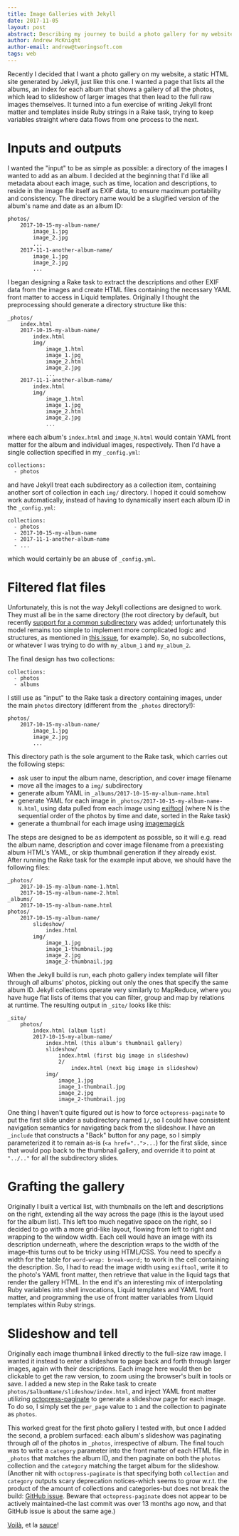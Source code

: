 ```yaml
---
title: Image Galleries with Jekyll
date: 2017-11-05
layout: post
abstract: Describing my journey to build a photo gallery for my website using Jekyll/Liquid to template all the things.
author: Andrew McKnight
author-email: andrew@tworingsoft.com
tags: web
---
```


Recently I decided that I want a photo gallery on my website, a static HTML site generated by Jekyll, just like this one. I wanted a page that lists all the albums, an index for each album that shows a gallery of all the photos, which lead to slideshow of larger images that then lead to the full raw images themselves. It turned into a fun exercise of writing Jekyll front matter and templates inside Ruby strings in a Rake task, trying to keep variables straight where data flows from one process to the next.

# Inputs and outputs

I wanted the "input" to be as simple as possible: a directory of the images I wanted to add as an album. I decided at the beginning that I'd like all metadata about each image, such as time, location and descriptions, to reside in the image file itself as EXIF data, to ensure maximum portability and consistency. The directory name would be a slugified version of the album's name and date as an album ID:

```
photos/
	2017-10-15-my-album-name/
		image_1.jpg
		image_2.jpg
		...
	2017-11-1-another-album-name/
		image_1.jpg
		image_2.jpg
		...
```

I began designing a Rake task to extract the descriptions and other EXIF data from the images and create HTML files containing the necessary YAML front matter to access in Liquid templates. Originally I thought the preprocessing should generate a directory structure like this:

```
_photos/
	index.html
	2017-10-15-my-album-name/
		index.html
		img/
			image_1.html
			image_1.jpg
			image_2.html
			image_2.jpg
			...
	2017-11-1-another-album-name/
		index.html
		img/
			image_1.html
			image_1.jpg
			image_2.html
			image_2.jpg
			...
```

where each album's `index.html` and `image_N.html` would contain YAML front matter for the album and individual images, respectively. Then I'd have a single collection specified in my `_config.yml`:

```
collections:
  - photos
```

and have Jekyll treat each subdirectory as a collection item, containing another sort of collection in each `img/` directory. I hoped it could somehow work automatically, instead of having to dynamically insert each album ID in the `_config.yml`:

```
collections:
  - photos
  - 2017-10-15-my-album-name
  - 2017-11-1-another-album-name
  - ...
```

which would certainly be an abuse of `_config.yml`. 

# Filtered flat files

Unfortunately, this is not the way Jekyll collections are designed to work. They must all be in the same directory (the root directory by default, but recently [support for a common subdirectory](https://github.com/jekyll/jekyll/pull/6331) was added; unfortunately this model remains too simple to implement more complicated logic and structures, as mentioned in [this issue](https://github.com/jekyll/jekyll/issues/6030), for example). So, no subcollections, or whatever I was trying to do with `my_album_1` and `my_album_2`.

The final design has two collections:

```
collections:
  - photos
  - albums
```

I still use as "input" to the Rake task a directory containing images, under the main `photos` directory (different from the `_photos` directory!):

```
photos/
	2017-10-15-my-album-name/
		image_1.jpg
		image_2.jpg
		...
```

This directory path is the sole argument to the Rake task, which carries out the following steps:

- ask user to input the album name, description, and cover image filename
- move all the images to a `img/` subdirectory
- generate album YAML in `_albums/2017-10-15-my-album-name.html`
- generate YAML for each image in `_photos/2017-10-15-my-album-name-N.html`, using data pulled from each image using [exiftool](https://www.sno.phy.queensu.ca/~phil/exiftool/) (where N is the sequential order of the photos by time and date, sorted in the Rake task)
- generate a thumbnail for each image using [imagemagick](https://www.imagemagick.org/script/index.php)

The steps are designed to be as idempotent as possible, so it will e.g. read the album name, description and cover image filename from a preexisting album HTML's YAML, or skip thumbnail generation if they already exist. After running the Rake task for the example input above, we should have the following files:

```
_photos/
	2017-10-15-my-album-name-1.html
	2017-10-15-my-album-name-2.html
_albums/
	2017-10-15-my-album-name.html
photos/
	2017-10-15-my-album-name/
		slideshow/
			index.html
		img/
			image_1.jpg
			image_1-thumbnail.jpg
			image_2.jpg
			image_2-thumbnail.jpg
```

When the Jekyll build is run, each photo gallery index template will filter through *all* albums' photos, picking out only the ones that specify the same album ID. Jekyll collections operate very similarly to MapReduce, where you have huge flat lists of items that you can filter, group and map by relations at runtime. The resulting output in `_site/` looks like this:

```
_site/
	photos/
		index.html (album list)
		2017-10-15-my-album-name/
			index.html (this album's thumbnail gallery)
			slideshow/
				index.html (first big image in slideshow)
				2/
					index.html (next big image in slideshow)
			img/
				image_1.jpg
				image_1-thumbnail.jpg
				image_2.jpg
				image_2-thumbnail.jpg
```

One thing I haven't quite figured out is how to force `octopress-paginate` to put the first slide under a subdirectory named `1/`, so I could have consistent navigation semantics for navigating back from the slideshow. I have an `_include` that constructs a "Back" button for any page, so I simply parameterized it to remain as-is (`<a href="..">...`) for the first slide, since that would pop back to the thumbnail gallery, and override it to point at `"../.."` for all the subdirectory slides.

# Grafting the gallery

Originally I built a vertical list, with thumbnails on the left and descriptions on the right, extending all the way across the page (this is the layout used for the album list). This left too much negative space on the right, so I decided to go with a more grid-like layout, flowing from left to right and wrapping to the window width. Each cell would have an image with its description underneath, where the description wraps to the width of the image–this turns out to be tricky using HTML/CSS. You need to specify a width for the table for `word-wrap: break-word;` to work in the cell containing the description. So, I had to read the image width using `exiftool`, write it to the photo's YAML front matter, then retrieve that value in the liquid tags that render the gallery HTML. In the end it's an interesting mix of interpolating Ruby variables into shell invocations, Liquid templates and YAML front matter, and programming the use of front matter variables from Liquid templates within Ruby strings.


# Slideshow and tell

Originally each image thumbnail linked directly to the full-size raw image. I wanted it instead to enter a slideshow to page back and forth through larger images, again with their descriptions. Each image here would then be clickable to get the raw version, to zoom using the browser's built in tools or save. I added a new step in the Rake task to create `photos/$albumName/slideshow/index.html`, and inject YAML front matter utilizing [octopress-paginate](https://github.com/octopress/paginate) to generate a slideshow page for each image. To do so, I simply set the `per_page` value to `1` and the collection to paginate as `photos`. 

This worked great for the first photo gallery I tested with, but once I added the second, a problem surfaced: each album's slideshow was paginating through *all* of the photos in `_photos`, irrespective of album. The final touch was to write a `category` parameter into the front matter of each HTML file in `_photos` that matches the album ID, and then paginate on both the `photos` collection and the `category` matching the target album for the slideshow. (Another nit with `octopress-paginate` is that specifying both `collection` and `category` outputs scary deprecation notices-which seems to grow w.r.t. the product of the amount of collections and categories-but does not break the build: [GitHub issue](https://github.com/octopress/paginate/issues/35). Beware that `octopress-paginate` does not appear to be actively maintained–the last commit was over 13 months ago now, and that GitHub issue is about the same age.) 

[Voilà](http://armcknight.com/photos), et la [sauce](https://github.com/armcknight/armcknight.com/blob/69537f14614e32ccfe3996d0e6a5d4027c016678/Rakefile)!

